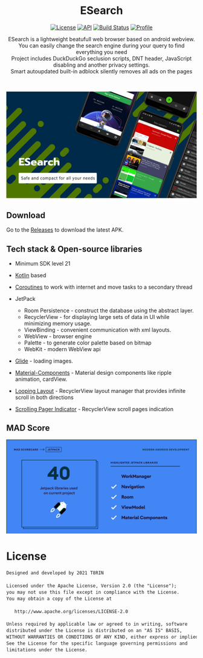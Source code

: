 <h1 align="center">ESearch</h1>

<p align="center">
  <a href="https://opensource.org/licenses/Apache-2.0"><img alt="License" src="https://img.shields.io/badge/License-Apache%202.0-blue.svg"/></a>
  <a href="https://android-arsenal.com/api?level=21"><img alt="API" src="https://img.shields.io/badge/API-21%2B-brightgreen.svg?style=flat"/></a>
  <a href="https://github.com/t8rin/FridgeXLight/actions"><img alt="Build Status" src="https://github.com/skydoves/Pokedex/workflows/Android%20CI/badge.svg"/></a> 
  <a href="https://github.com/t8rin"><img alt="Profile" src="https://img.shields.io/badge/Github-t8rin-blue?logo=github"/></a> 
</p>

<p align="center">  
ESearch is a lightweight beatufull web browser based on android webview.<br>You can easily change the search engine during your query to find everything you need <br>Project includes DuckDuckGo seclusion scripts, DNT header, JavaScript disabling and another privacy settings. <br> Smart autoupdated built-in adblock silently removes all ads on the pages
</p>
</br>

<p align="center">
<img src="blob/preview/intro.png"/>
</p>

## Download
Go to the [Releases](https://github.com/t8rin/ESearch/releases) to download the latest APK.





## Tech stack & Open-source libraries
- Minimum SDK level 21

- [Kotlin](https://kotlinlang.org/) based 

- [Coroutines](https://github.com/Kotlin/kotlinx.coroutines) to work with internet and move tasks to a secondary thread

- JetPack
  - Room Persistence - construct the database using the abstract layer.
  - RecyclerView - for displaying large sets of data in UI while minimizing memory usage.
  - ViewBinding - convenient communication with xml layouts.
  - WebView - browser engine
  - Palette - to generate color palette based on bitmap
  - WebKit - modern WebView api

- [Glide](https://github.com/bumptech/glide) - loading images.

- [Material-Components](https://github.com/material-components/material-components-android) - Material design components like ripple animation, cardView.

- [Looping Layout](https://github.com/BeksOmega/looping-layout) - RecyclerView layout manager that provides infinite scroll in both directions

- [Scrolling Pager Indicator](https://github.com/Tinkoff/ScrollingPagerIndicator) - RecyclerView scroll pages indication


## MAD Score
<img src="blob/preview/mad.png"/>

# License
```xml
Designed and developed by 2021 T8RIN

Licensed under the Apache License, Version 2.0 (the "License");
you may not use this file except in compliance with the License.
You may obtain a copy of the License at

   http://www.apache.org/licenses/LICENSE-2.0

Unless required by applicable law or agreed to in writing, software
distributed under the License is distributed on an "AS IS" BASIS,
WITHOUT WARRANTIES OR CONDITIONS OF ANY KIND, either express or implied.
See the License for the specific language governing permissions and
limitations under the License.
```
